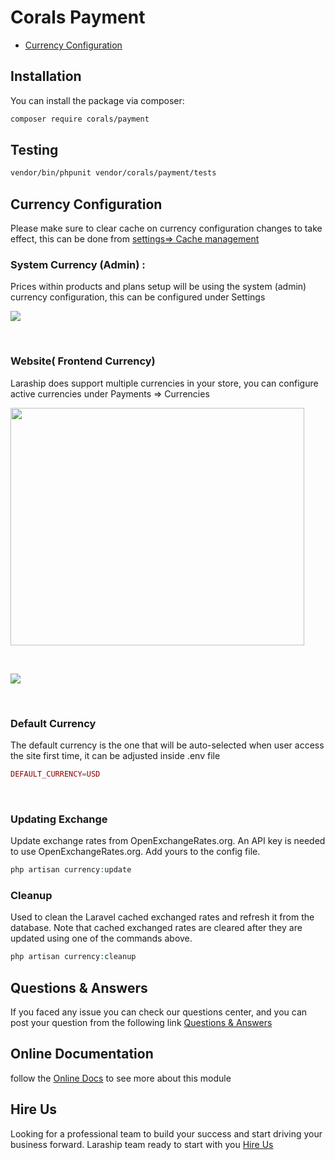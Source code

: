 # Corals Payment

- [Currency Configuration](#currency-configuration)

## Installation

You can install the package via composer:

```bash
composer require corals/payment
```

## Testing

```bash
vendor/bin/phpunit vendor/corals/payment/tests 
```

## Currency Configuration

Please make sure to clear cache on currency configuration changes to take effect, this can be done from <a href="https://www.laraship.com/docs/laraship/laraship-configuration/cache-clear/">settings=&gt; Cache management</a>

### System Currency (Admin) :
Prices within products and plans setup will be using the system (admin) currency configuration, this can be configured under Settings

<p><img src="https://www.laraship.com/wp-content/uploads/2017/12/laraship_payments_settings.png"></p>
<p>&nbsp;</p>

### Website( Frontend Currency)
Laraship does support multiple currencies in your store, you can configure active currencies under Payments => Currencies

<p><img src="https://www.laraship.com/wp-content/uploads/2017/12/laraship_payments_currency_edit.png" alt="" width="470" height="380" ></p>
<p>&nbsp;</p>

<p><img src="https://www.laraship.com/wp-content/uploads/2017/12/laraship_payments_currencies.png"></p>
<p>&nbsp;</p>

### Default Currency
The default currency is the one that will be auto-selected when user access the site first time, it can be adjusted inside .env file

```php
DEFAULT_CURRENCY=USD
```
<p>&nbsp;</p>

### Updating Exchange
Update exchange rates from OpenExchangeRates.org. An API key is needed to use OpenExchangeRates.org. Add yours to the config file.

```php
php artisan currency:update
```

### Cleanup
Used to clean the Laravel cached exchanged rates and refresh it from the database. Note that cached exchanged rates are cleared after they are updated using one of the commands above.

```php
php artisan currency:cleanup
```

## Questions & Answers
If you faced any issue you can check our questions center, and you can post your question from the following link
[Questions & Answers](https://www.laraship.com/laraship-questions/)  


## Online Documentation 
follow the [Online Docs](https://www.laraship.com/docs/laraship/payment-modules/) to see more about this module


## Hire Us
Looking for a professional team to build your success and start driving your business forward.
Laraship team ready to start with you [Hire Us](https://www.laraship.com/contact)
